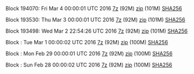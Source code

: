 Block 194070: Fri Mar  4 00:00:01 UTC 2016 [7z](https://transfer.sh/4Kv1q/bootstrap.dat.20160304.7z) (92M) [zip](https://transfer.sh/HD32E/bootstrap.dat.20160304.zip) (101M) [SHA256](https://transfer.sh/bAIJj/sha256.txt)

Block 193530: Thu Mar  3 00:00:01 UTC 2016 [7z](https://transfer.sh/yZLZi/bootstrap.dat.20160303.7z) (92M) [zip](https://transfer.sh/PYmsp/bootstrap.dat.20160303.zip) (101M) [SHA256](https://transfer.sh/XLrnI/sha256.txt)

Block 193498: Wed Mar  2 22:54:26 UTC 2016 [7z](https://transfer.sh/o6AAo/bootstrap.dat.20160302.7z) (92M) [zip](https://transfer.sh/KSD4X/bootstrap.dat.20160302.zip) (101M) [SHA256](https://transfer.sh/108G1B/sha256.txt)

Block : Tue Mar  1 00:00:02 UTC 2016 [7z](https://transfer.sh/z99ld/bootstrap.dat.20160301.7z) (92M) [zip](https://transfer.sh/13PjH2/bootstrap.dat.20160301.zip) (100M) [SHA256](https://transfer.sh/K4Qdt/sha256.txt)

Block : Mon Feb 29 00:00:01 UTC 2016 [7z](https://transfer.sh/jkBqz/bootstrap.dat.20160229.7z) (92M) [zip](https://transfer.sh/dMM4y/bootstrap.dat.20160229.zip) (100M) [SHA256](https://transfer.sh/rthwA/sha256.txt)

Block : Sun Feb 28 00:00:02 UTC 2016 [7z](https://transfer.sh/Hq5p4/bootstrap.dat.20160228.7z) (92M) [zip](https://transfer.sh/mamrl/bootstrap.dat.20160228.zip) (100M) [SHA256](https://transfer.sh/14W0xh/sha256.txt)

